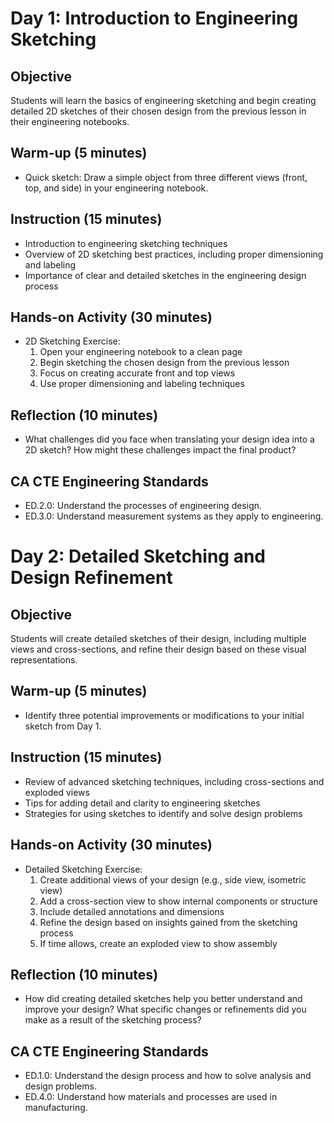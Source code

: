 # Day 1: Introduction to Engineering Sketching

## Objective
Students will learn the basics of engineering sketching and begin creating detailed 2D sketches of their chosen design from the previous lesson in their engineering notebooks.

## Warm-up (5 minutes)
- Quick sketch: Draw a simple object from three different views (front, top, and side) in your engineering notebook.

## Instruction (15 minutes)
- Introduction to engineering sketching techniques
- Overview of 2D sketching best practices, including proper dimensioning and labeling
- Importance of clear and detailed sketches in the engineering design process

## Hands-on Activity (30 minutes)
- 2D Sketching Exercise:
  1. Open your engineering notebook to a clean page
  2. Begin sketching the chosen design from the previous lesson
  3. Focus on creating accurate front and top views
  4. Use proper dimensioning and labeling techniques

## Reflection (10 minutes)
- What challenges did you face when translating your design idea into a 2D sketch? How might these challenges impact the final product?

## CA CTE Engineering Standards
- ED.2.0: Understand the processes of engineering design.
- ED.3.0: Understand measurement systems as they apply to engineering.

# Day 2: Detailed Sketching and Design Refinement

## Objective
Students will create detailed sketches of their design, including multiple views and cross-sections, and refine their design based on these visual representations.

## Warm-up (5 minutes)
- Identify three potential improvements or modifications to your initial sketch from Day 1.

## Instruction (15 minutes)
- Review of advanced sketching techniques, including cross-sections and exploded views
- Tips for adding detail and clarity to engineering sketches
- Strategies for using sketches to identify and solve design problems

## Hands-on Activity (30 minutes)
- Detailed Sketching Exercise:
  1. Create additional views of your design (e.g., side view, isometric view)
  2. Add a cross-section view to show internal components or structure
  3. Include detailed annotations and dimensions
  4. Refine the design based on insights gained from the sketching process
  5. If time allows, create an exploded view to show assembly

## Reflection (10 minutes)
- How did creating detailed sketches help you better understand and improve your design? What specific changes or refinements did you make as a result of the sketching process?

## CA CTE Engineering Standards
- ED.1.0: Understand the design process and how to solve analysis and design problems.
- ED.4.0: Understand how materials and processes are used in manufacturing.